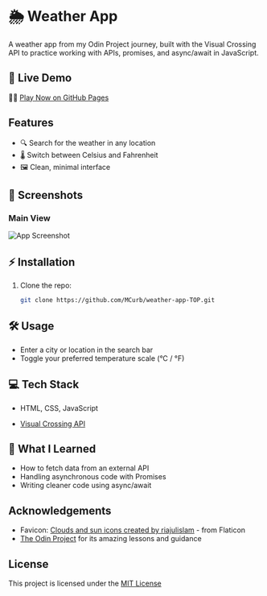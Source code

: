
# 🌦️ Weather App

A weather app from my Odin Project journey, built with the Visual Crossing API to practice working with APIs, promises, and async/await in JavaScript.
## 🚀 Live Demo
💁‍♂️ [Play Now on GitHub Pages](https://mcurb.github.io/weather-app-TOP/)
## Features

- 🔍 Search for the weather in any location
- 🌡️ Switch between Celsius and Fahrenheit
- 🖼️ Clean, minimal interface
## 📸 Screenshots

### Main View
![App Screenshot](https://github.com/user-attachments/assets/061d2d7d-acd8-4e36-87d9-2c707f302e84)
## ⚡ Installation

1. Clone the repo:  
   ```bash
   git clone https://github.com/MCurb/weather-app-TOP.git

## 🛠 Usage

- Enter a city or location in the search bar
- Toggle your preferred temperature scale (°C / °F)


## 💻 Tech Stack

- HTML, CSS, JavaScript

- [Visual Crossing API](https://www.visualcrossing.com/)


## 🧠 What I Learned
- How to fetch data from an external API
- Handling asynchronous code with Promises
- Writing cleaner code using async/await



## Acknowledgements

- Favicon: [Clouds and sun icons created by riajulislam](https://www.flaticon.com/free-icons/clouds-and-sun) - from Flaticon  
- [The Odin Project](https://www.theodinproject.com/) for its amazing lessons and guidance


## License

This project is licensed under the [MIT License](https://choosealicense.com/licenses/mit/)

